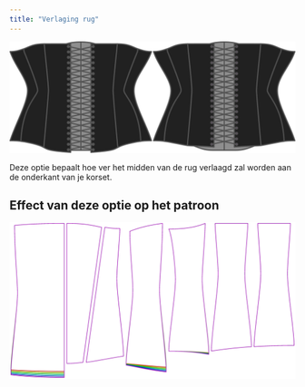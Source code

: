 ```yaml
---
title: "Verlaging rug"
---
```


![De optie voor verlaging rug bij Cathrin](./backdrop.svg)

Deze optie bepaalt hoe ver het midden van de rug verlaagd zal worden aan de onderkant van je korset.

## Effect van deze optie op het patroon

![Deze afbeelding toont het effect van deze optie door meerdere varianten die een andere waarde hebben voor deze optie te vervangen](cathrin_backdrop_sample.svg "Effect van deze optie op het patroon")
